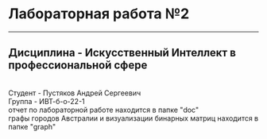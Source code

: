 # Лабораторная работа №2
---
## Дисциплина - Искусственный Интеллект в профессиональной сфере
<br>
Студент - Пустяков Андрей Сергеевич
<br>
Группа - ИВТ-б-о-22-1
<br>
отчет по лабораторной работе находится в папке "doc"
<br>
графы городов Австралии и визуализации бинарных матриц находится в папке "graph"